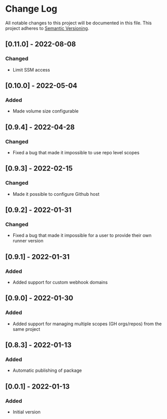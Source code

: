 # Change Log

All notable changes to this project will be documented in this file.
This project adheres to [Semantic Versioning](http://semver.org/).

## [0.11.0] - 2022-08-08

### Changed

- Limit SSM access

## [0.10.0] - 2022-05-04

### Added

- Made volume size configurable

## [0.9.4] - 2022-04-28

### Changed

- Fixed a bug that made it impossible to use repo level scopes

## [0.9.3] - 2022-02-15

### Changed

- Made it possible to configure Github host

## [0.9.2] - 2022-01-31

### Changed

- Fixed a bug that made it impossible for a user to provide their own runner version

## [0.9.1] - 2022-01-31

### Added

- Added support for custom webhook domains

## [0.9.0] - 2022-01-30

### Added

- Added support for managing multiple scopes (GH orgs/repos) from the same project

## [0.8.3] - 2022-01-13

### Added

- Automatic publishing of package

## [0.0.1] - 2022-01-13

### Added

- Initial version
